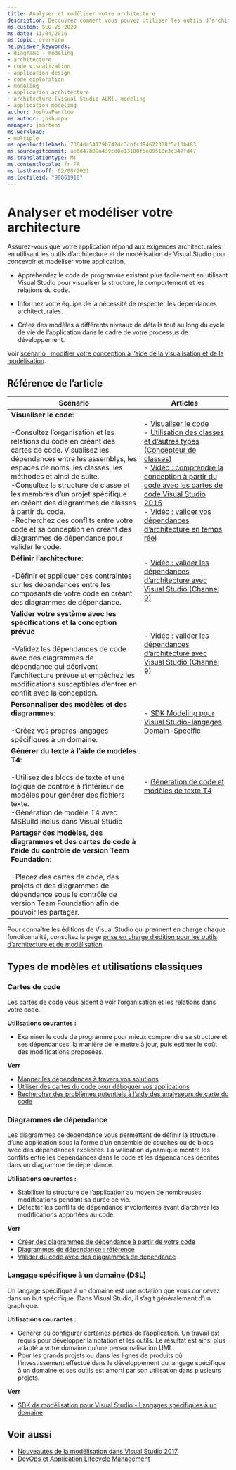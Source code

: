 ```yaml
---
title: Analyser et modéliser votre architecture
description: Découvrez comment vous pouvez utiliser les outils d’architecture et de modélisation de Visual Studio pour concevoir et modéliser votre application pour vous assurer que votre application répond aux exigences architecturales.
ms.custom: SEO-VS-2020
ms.date: 11/04/2016
ms.topic: overview
helpviewer_keywords:
- diagrams - modeling
- architecture
- code visualization
- application design
- code exploration
- modeling
- application architecture
- architecture [Visual Studio ALM], modeling
- application modeling
author: JoshuaPartlow
ms.author: joshuapa
manager: jmartens
ms.workload:
- multiple
ms.openlocfilehash: 7364da54179b742dc3cbfcd94622308f5c13b483
ms.sourcegitcommit: ae6d47b09a439cd0e13180f5e89510e3e347fd47
ms.translationtype: MT
ms.contentlocale: fr-FR
ms.lasthandoff: 02/08/2021
ms.locfileid: "99861910"
---
```

# <a name="analyze-and-model-your-architecture"></a>Analyser et modéliser votre architecture

Assurez-vous que votre application répond aux exigences architecturales en utilisant les outils d’architecture et de modélisation de Visual Studio pour concevoir et modéliser votre application.

* Appréhendez le code de programme existant plus facilement en utilisant Visual Studio pour visualiser la structure, le comportement et les relations du code.

* Informez votre équipe de la nécessité de respecter les dépendances architecturales.

* Créez des modèles à différents niveaux de détails tout au long du cycle de vie de l’application dans le cadre de votre processus de développement.

Voir [scénario : modifier votre conception à l’aide de la visualisation et de la modélisation](../modeling/scenario-change-your-design-using-visualization-and-modeling.md).

## <a name="article-reference"></a>Référence de l’article

|Scénario|Articles|
|-|-|
|**Visualiser le code**:<br /><br />-Consultez l’organisation et les relations du code en créant des cartes de code. Visualisez les dépendances entre les assemblys, les espaces de noms, les classes, les méthodes et ainsi de suite.<br />-Consultez la structure de classe et les membres d’un projet spécifique en créant des diagrammes de classes à partir du code.<br />-Recherchez des conflits entre votre code et sa conception en créant des diagrammes de dépendance pour valider le code.|- [Visualiser le code](../modeling/visualize-code.md)<br />- [Utilisation des classes et d’autres types (Concepteur de classes)](../ide/class-designer/designing-and-viewing-classes-and-types.md)<br />- [Vidéo : comprendre la conception à partir du code avec les cartes de code Visual Studio 2015](https://channel9.msdn.com/Events/Visual-Studio/Connect-event-2015/502)<br />- [Vidéo : valider vos dépendances d’architecture en temps réel](https://sec.ch9.ms/sessions/69613110-c334-4f25-bb36-08e5a93456b5/170ValidateArchitectureDependenciesWithVisualStudio.mp4)|
|**Définir l’architecture**:<br /><br />-Définir et appliquer des contraintes sur les dépendances entre les composants de votre code en créant des diagrammes de dépendance.|- [Vidéo : valider les dépendances d’architecture avec Visual Studio (Channel 9)](https://channel9.msdn.com/Events/Connect/2016/170)|
|**Valider votre système avec les spécifications et la conception prévue**<br /><br />-Validez les dépendances de code avec des diagrammes de dépendance qui décrivent l’architecture prévue et empêchez les modifications susceptibles d’entrer en conflit avec la conception.|- [Vidéo : valider les dépendances d’architecture avec Visual Studio (Channel 9)](https://channel9.msdn.com/Events/Connect/2016/170)|
|**Personnaliser des modèles et des diagrammes**:<br /><br />-Créez vos propres langages spécifiques à un domaine.|- [SDK Modeling pour Visual Studio-langages Domain-Specific](../modeling/modeling-sdk-for-visual-studio-domain-specific-languages.md)|
|**Générer du texte à l’aide de modèles T4**:<br /><br />-Utilisez des blocs de texte et une logique de contrôle à l’intérieur de modèles pour générer des fichiers texte.<br /> -Génération de modèle T4 avec MSBuild inclus dans Visual Studio|- [Génération de code et modèles de texte T4](../modeling/code-generation-and-t4-text-templates.md)|
|**Partager des modèles, des diagrammes et des cartes de code à l’aide du contrôle de version Team Foundation**:<br /><br />-Placez des cartes de code, des projets et des diagrammes de dépendance sous le contrôle de version Team Foundation afin de pouvoir les partager.| |

Pour connaître les éditions de Visual Studio qui prennent en charge chaque fonctionnalité, consultez la page [prise en charge d’édition pour les outils d’architecture et de modélisation](../modeling/what-s-new-for-design-in-visual-studio.md#VersionSupport)

## <a name="types-of-models-and-typical-uses"></a>Types de modèles et utilisations classiques

### <a name="code-maps"></a>Cartes de code

Les cartes de code vous aident à voir l’organisation et les relations dans votre code.

**Utilisations courantes :**

- Examiner le code de programme pour mieux comprendre sa structure et ses dépendances, la manière de le mettre à jour, puis estimer le coût des modifications proposées.

**Verr**

- [Mapper les dépendances à travers vos solutions](../modeling/map-dependencies-across-your-solutions.md)
- [Utiliser des cartes du code pour déboguer vos applications](../modeling/use-code-maps-to-debug-your-applications.md)
- [Rechercher des problèmes potentiels à l’aide des analyseurs de carte du code](../modeling/find-potential-problems-using-code-map-analyzers.md)

### <a name="dependency-diagrams"></a>Diagrammes de dépendance

Les diagrammes de dépendance vous permettent de définir la structure d’une application sous la forme d’un ensemble de couches ou de blocs avec des dépendances explicites. La validation dynamique montre les conflits entre les dépendances dans le code et les dépendances décrites dans un diagramme de dépendance.

**Utilisations courantes :**

- Stabiliser la structure de l’application au moyen de nombreuses modifications pendant sa durée de vie.
- Détecter les conflits de dépendance involontaires avant d’archiver les modifications apportées au code.

**Verr**

- [Créer des diagrammes de dépendance à partir de votre code](../modeling/create-layer-diagrams-from-your-code.md)
- [Diagrammes de dépendance : référence](../modeling/layer-diagrams-reference.md)
- [Valider du code avec des diagrammes de dépendance](../modeling/validate-code-with-layer-diagrams.md)

### <a name="domain-specific-language-dsl"></a>Langage spécifique à un domaine (DSL)

Un langage spécifique à un domaine est une notation que vous concevez dans un but spécifique. Dans Visual Studio, il s’agit généralement d’un graphique.

**Utilisations courantes :**

- Générer ou configurer certaines parties de l’application. Un travail est requis pour développer la notation et les outils. Le résultat est ainsi plus adapté à votre domaine qu’une personnalisation UML.
- Pour les grands projets ou dans les lignes de produits où l’investissement effectué dans le développement du langage spécifique à un domaine et ses outils est amorti par son utilisation dans plusieurs projets.

**Verr**

- [SDK de modélisation pour Visual Studio - Langages spécifiques à un domaine](../modeling/modeling-sdk-for-visual-studio-domain-specific-languages.md)

## <a name="see-also"></a>Voir aussi

- [Nouveautés de la modélisation dans Visual Studio 2017](../modeling/what-s-new-for-design-in-visual-studio.md)
- [DevOps et Application Lifecycle Management](/azure/devops/user-guide/devops-alm-overview)
